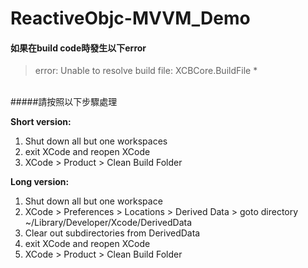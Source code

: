 # ReactiveObjc-MVVM_Demo

#### 如果在build code時發生以下error
  > error: Unable to resolve build file: XCBCore.BuildFile *

<br>
#####請按照以下步驟處理

<br>

**Short version:**

1. Shut down all but one workspaces
2. exit XCode and reopen XCode
3. XCode > Product > Clean Build Folder


**Long version:**

1. Shut down all but one workspace
2. XCode > Preferences > Locations > Derived Data > goto directory ~/Library/Developer/Xcode/DerivedData
3. Clear out subdirectories from DerivedData
4. exit XCode and reopen XCode
5. XCode > Product > Clean Build Folder


